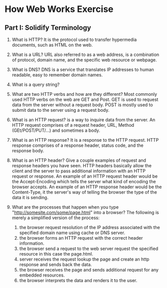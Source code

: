 # How Web Works Exercise

## Part I: Solidify Terminology

1. What is HTTP?
It is the protocol used to transfer hypermedia documents, such as HTML on the web.

2. What is a URL?
   URL also referred to as a web address, is a combination of protocol, domain name, and the specific web resource or webpage.

3. What is DNS?
   DNS is a service that translates IP addresses to human readable, easy to remember domain names.

4. What is a query string?

5. What are two HTTP verbs and how are they different?
   Most commonly used HTTP verbs on the web are GET and Post. GET is used to request data from the server without a request body. POST is mostly used to submit data to the server using a request body.

6. What is an HTTP request?
   is a way to inquire data from the server. An HTTP request comprises of a request header, URL, Method (GEt/POST/PUT/...) and sometimes a body.

7. What is an HTTP response?
   It is a response to the HTTP request. HTTP response comprises of a response header, status code, and the response body.

8. What is an HTTP header? Give a couple examples of request and response headers you have seen.
   HTTP headers basically allow the client and the server to pass additional information with an HTTP request or response.
   An example of an HTTP request header would be the Accept-Encoding which tells the server what kind of encoding the browser accepts.
   An example of an HTTP response header would be the Content-Type, it the server's way of telling the browser the type of the data it is sending.

9. What are the processes that happen when you type "http://somesite.com/some/page.html" into a browser?
   The following is merely a simplified version of the process:
   1. the browser request resolution of the IP address associated with the specified domain name using cache or DNS server.
   2. the browser forms an HTTP request with the correct header information.
   3. the browser send a request to the web server request the specified resource in this case the page.html.
   4. server receives the request lookup the page and create an http response and sends back the data.
   5. the browser receives the page and sends additional request for any embedded resources.
   6. the browser interprets the data and renders it to the user.
